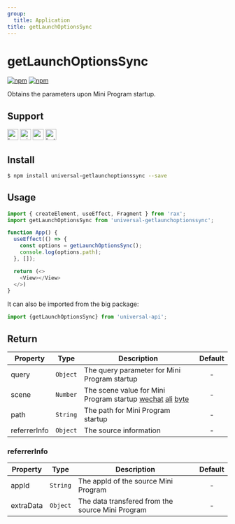 ```yaml
---
group:
  title: Application
title: getLaunchOptionsSync
---
```


# getLaunchOptionsSync 

[![npm](https://img.shields.io/npm/v/universal-getlaunchoptionssync.svg)](https://www.npmjs.com/package/universal-getlaunchoptionssync)
[![npm](https://img.shields.io/npm/v/universal-api.svg)](https://www.npmjs.com/package/universal-api)

Obtains the parameters upon Mini Program startup.

## Support

<img alt="browser" src="https://gw.alicdn.com/tfs/TB1uYFobGSs3KVjSZPiXXcsiVXa-200-200.svg" width="25px" height="25px" /> <img alt="miniApp" src="https://gw.alicdn.com/tfs/TB1bBpmbRCw3KVjSZFuXXcAOpXa-200-200.svg" width="25px" height="25px" /> <img alt="wechatMiniprogram" src="https://img.alicdn.com/tfs/TB1slcYdxv1gK0jSZFFXXb0sXXa-200-200.svg" width="25px" height="25px"> <img alt="bytedanceMicroApp" src="https://gw.alicdn.com/tfs/TB1jFtVzO_1gK0jSZFqXXcpaXXa-200-200.svg" width="25px" height="25px">

## Install

```bash
$ npm install universal-getlaunchoptionssync --save
```

## Usage

```js
import { createElement, useEffect, Fragment } from 'rax';
import getLaunchOptionsSync from 'universal-getlaunchoptionssync';

function App() {
  useEffect(() => {
    const options = getLaunchOptionsSync();
    console.log(options.path);
  }, []);

  return (<>
    <View></View>
  </>)
}
```
It can also be imported from the big package:

```js
import {getLaunchOptionsSync} from 'universal-api';
```
## Return

| Property | Type     | Description  | Default |
| ---- | -------- | ----- | :----: |
| query  | `Object` | The query parameter for Mini Program startup |   -    |
| scene  | `Number` | The scene value for Mini Program startup [wechat](https://developers.weixin.qq.com/miniprogram/dev/api/base/app/life-cycle/wx.getLaunchOptionsSync.html) [ali](https://opendocs.alipay.com/mini/framework/scene) [byte](https://microapp.bytedance.com/docs/zh-CN/mini-app/develop/framework/scene-value/) |   -    |
| path  | `String` | The path for Mini Program startup |   -    |
| referrerInfo  | `Object` | The source information |   -    |

### referrerInfo

| Property | Type     | Description  | Default |
| ---- | -------- | ----- | :----: |
| appId  | `String` | The appId of the source Mini Program |   -    |
| extraData  | `Object` | The data transfered from the source Mini Program |   -    |